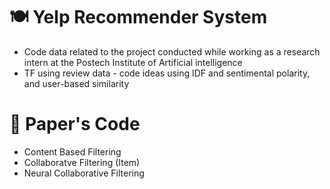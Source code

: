# 🍽 Yelp Recommender System  
  - Code data related to the project conducted while working as a research intern at the Postech Institute of Artificial intelligence
  - TF using review data - code ideas using IDF and sentimental polarity, and user-based similarity

# 📑 Paper's Code
  - Content Based Filtering
  - Collaboratve Filtering (Item)
  - Neural Collaborative Filtering 
